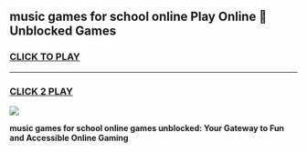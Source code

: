 
## music games for school online Play Online 👋 Unblocked Games
<h3>
<a href="https://news.freeplayer.one?title=music_games_for_school_online&ref=17GH">CLICK TO PLAY</a></h3>
<hr>

<h3>
<a href="https://news.freeplayer.one?title=music_games_for_school_online&ref=17GH">CLICK 2 PLAY</a>
  
</h3>

<a href="https://news.freeplayer.one?title=music_games_for_school_online&ref=17GH/"><img src="https://clearcache.store/games.png"></a>


**music games for school online games unblocked: Your Gateway to Fun and Accessible Online Gaming**
